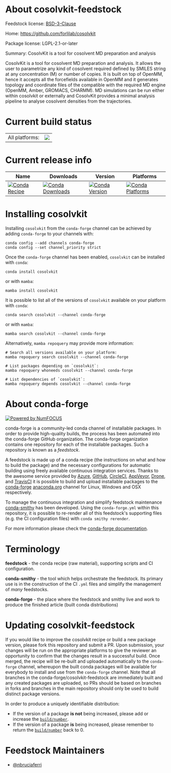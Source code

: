 About cosolvkit-feedstock
=========================

Feedstock license: [BSD-3-Clause](https://github.com/conda-forge/cosolvkit-feedstock/blob/main/LICENSE.txt)

Home: https://github.com/forlilab/cosolvkit

Package license: LGPL-2.1-or-later

Summary: CosolvKit is a tool for cosolvent MD preparation and analysis

CosolvKit is a tool for cosolvent MD preparation and analysis.
It allows the user to parametrize any kind of cosolvent required
defined by SMILES string at any concentration (M) or number of copies.
It is built on top of OpenMM, hence it accepts all the forcefields
available in OpenMM and it generates topology and coordinate files of the
compatible with the required MD engine (OpenMM, Amber, GROMACS, CHARMM).
MD simulations can be run either within cosolvkit or externally and CosolvKit
provides a minimal analysis pipeline to analyse cosolvent densities from the trajectories.


Current build status
====================


<table><tr><td>All platforms:</td>
    <td>
      <a href="https://dev.azure.com/conda-forge/feedstock-builds/_build/latest?definitionId=22400&branchName=main">
        <img src="https://dev.azure.com/conda-forge/feedstock-builds/_apis/build/status/cosolvkit-feedstock?branchName=main">
      </a>
    </td>
  </tr>
</table>

Current release info
====================

| Name | Downloads | Version | Platforms |
| --- | --- | --- | --- |
| [![Conda Recipe](https://img.shields.io/badge/recipe-cosolvkit-green.svg)](https://anaconda.org/conda-forge/cosolvkit) | [![Conda Downloads](https://img.shields.io/conda/dn/conda-forge/cosolvkit.svg)](https://anaconda.org/conda-forge/cosolvkit) | [![Conda Version](https://img.shields.io/conda/vn/conda-forge/cosolvkit.svg)](https://anaconda.org/conda-forge/cosolvkit) | [![Conda Platforms](https://img.shields.io/conda/pn/conda-forge/cosolvkit.svg)](https://anaconda.org/conda-forge/cosolvkit) |

Installing cosolvkit
====================

Installing `cosolvkit` from the `conda-forge` channel can be achieved by adding `conda-forge` to your channels with:

```
conda config --add channels conda-forge
conda config --set channel_priority strict
```

Once the `conda-forge` channel has been enabled, `cosolvkit` can be installed with `conda`:

```
conda install cosolvkit
```

or with `mamba`:

```
mamba install cosolvkit
```

It is possible to list all of the versions of `cosolvkit` available on your platform with `conda`:

```
conda search cosolvkit --channel conda-forge
```

or with `mamba`:

```
mamba search cosolvkit --channel conda-forge
```

Alternatively, `mamba repoquery` may provide more information:

```
# Search all versions available on your platform:
mamba repoquery search cosolvkit --channel conda-forge

# List packages depending on `cosolvkit`:
mamba repoquery whoneeds cosolvkit --channel conda-forge

# List dependencies of `cosolvkit`:
mamba repoquery depends cosolvkit --channel conda-forge
```


About conda-forge
=================

[![Powered by
NumFOCUS](https://img.shields.io/badge/powered%20by-NumFOCUS-orange.svg?style=flat&colorA=E1523D&colorB=007D8A)](https://numfocus.org)

conda-forge is a community-led conda channel of installable packages.
In order to provide high-quality builds, the process has been automated into the
conda-forge GitHub organization. The conda-forge organization contains one repository
for each of the installable packages. Such a repository is known as a *feedstock*.

A feedstock is made up of a conda recipe (the instructions on what and how to build
the package) and the necessary configurations for automatic building using freely
available continuous integration services. Thanks to the awesome service provided by
[Azure](https://azure.microsoft.com/en-us/services/devops/), [GitHub](https://github.com/),
[CircleCI](https://circleci.com/), [AppVeyor](https://www.appveyor.com/),
[Drone](https://cloud.drone.io/welcome), and [TravisCI](https://travis-ci.com/)
it is possible to build and upload installable packages to the
[conda-forge](https://anaconda.org/conda-forge) [anaconda.org](https://anaconda.org/)
channel for Linux, Windows and OSX respectively.

To manage the continuous integration and simplify feedstock maintenance
[conda-smithy](https://github.com/conda-forge/conda-smithy) has been developed.
Using the ``conda-forge.yml`` within this repository, it is possible to re-render all of
this feedstock's supporting files (e.g. the CI configuration files) with ``conda smithy rerender``.

For more information please check the [conda-forge documentation](https://conda-forge.org/docs/).

Terminology
===========

**feedstock** - the conda recipe (raw material), supporting scripts and CI configuration.

**conda-smithy** - the tool which helps orchestrate the feedstock.
                   Its primary use is in the construction of the CI ``.yml`` files
                   and simplify the management of *many* feedstocks.

**conda-forge** - the place where the feedstock and smithy live and work to
                  produce the finished article (built conda distributions)


Updating cosolvkit-feedstock
============================

If you would like to improve the cosolvkit recipe or build a new
package version, please fork this repository and submit a PR. Upon submission,
your changes will be run on the appropriate platforms to give the reviewer an
opportunity to confirm that the changes result in a successful build. Once
merged, the recipe will be re-built and uploaded automatically to the
`conda-forge` channel, whereupon the built conda packages will be available for
everybody to install and use from the `conda-forge` channel.
Note that all branches in the conda-forge/cosolvkit-feedstock are
immediately built and any created packages are uploaded, so PRs should be based
on branches in forks and branches in the main repository should only be used to
build distinct package versions.

In order to produce a uniquely identifiable distribution:
 * If the version of a package **is not** being increased, please add or increase
   the [``build/number``](https://docs.conda.io/projects/conda-build/en/latest/resources/define-metadata.html#build-number-and-string).
 * If the version of a package **is** being increased, please remember to return
   the [``build/number``](https://docs.conda.io/projects/conda-build/en/latest/resources/define-metadata.html#build-number-and-string)
   back to 0.

Feedstock Maintainers
=====================

* [@nbruciaferri](https://github.com/nbruciaferri/)

